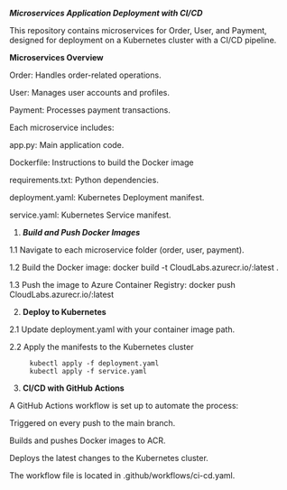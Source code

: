 ***Microservices Application Deployment with CI/CD***

This repository contains microservices for Order, User, and Payment, designed for deployment on a Kubernetes cluster with a CI/CD pipeline.

**Microservices Overview**

Order: Handles order-related operations.

User: Manages user accounts and profiles.

Payment: Processes payment transactions.

Each microservice includes:

app.py: Main application code.

Dockerfile: Instructions to build the Docker image

requirements.txt: Python dependencies.

deployment.yaml: Kubernetes Deployment manifest.

service.yaml: Kubernetes Service manifest.


1. ***Build and Push Docker Images***
   
  1.1  Navigate to each microservice folder (order, user, payment).
  
  1.2  Build the Docker image:
         docker build -t CloudLabs.azurecr.io/<service-name>:latest .
         
  1.3  Push the image to Azure Container Registry:
         docker push CloudLabs.azurecr.io/<service-name>:latest
   
2. **Deploy to Kubernetes**
   
  2.1  Update deployment.yaml with your container image path.
  
  2.2  Apply the manifests to the Kubernetes cluster

         kubectl apply -f deployment.yaml
         kubectl apply -f service.yaml

         
3. **CI/CD with GitHub Actions**
   
A GitHub Actions workflow is set up to automate the process:

   Triggered on every push to the main branch.

   Builds and pushes Docker images to ACR.
   
   Deploys the latest changes to the Kubernetes cluster.


The workflow file is located in .github/workflows/ci-cd.yaml.

   

